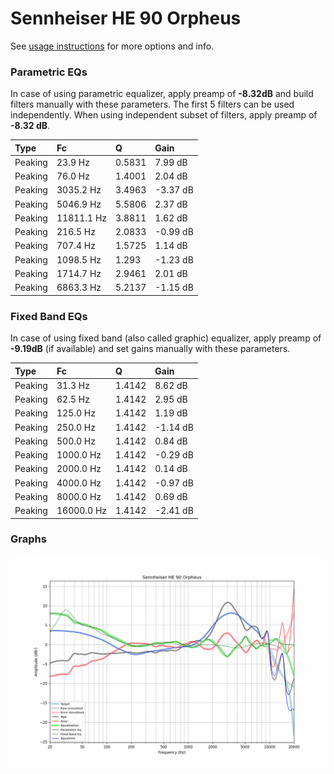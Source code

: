 # Sennheiser HE 90 Orpheus
See [usage instructions](https://github.com/jaakkopasanen/AutoEq#usage) for more options and info.

### Parametric EQs
In case of using parametric equalizer, apply preamp of **-8.32dB** and build filters manually
with these parameters. The first 5 filters can be used independently.
When using independent subset of filters, apply preamp of **-8.32 dB**.

| Type    | Fc         |      Q | Gain     |
|:--------|:-----------|:-------|:---------|
| Peaking | 23.9 Hz    | 0.5831 | 7.99 dB  |
| Peaking | 76.0 Hz    | 1.4001 | 2.04 dB  |
| Peaking | 3035.2 Hz  | 3.4963 | -3.37 dB |
| Peaking | 5046.9 Hz  | 5.5806 | 2.37 dB  |
| Peaking | 11811.1 Hz | 3.8811 | 1.62 dB  |
| Peaking | 216.5 Hz   | 2.0833 | -0.99 dB |
| Peaking | 707.4 Hz   | 1.5725 | 1.14 dB  |
| Peaking | 1098.5 Hz  | 1.293  | -1.23 dB |
| Peaking | 1714.7 Hz  | 2.9461 | 2.01 dB  |
| Peaking | 6863.3 Hz  | 5.2137 | -1.15 dB |

### Fixed Band EQs
In case of using fixed band (also called graphic) equalizer, apply preamp of **-9.19dB**
(if available) and set gains manually with these parameters.

| Type    | Fc         |      Q | Gain     |
|:--------|:-----------|:-------|:---------|
| Peaking | 31.3 Hz    | 1.4142 | 8.62 dB  |
| Peaking | 62.5 Hz    | 1.4142 | 2.95 dB  |
| Peaking | 125.0 Hz   | 1.4142 | 1.19 dB  |
| Peaking | 250.0 Hz   | 1.4142 | -1.14 dB |
| Peaking | 500.0 Hz   | 1.4142 | 0.84 dB  |
| Peaking | 1000.0 Hz  | 1.4142 | -0.29 dB |
| Peaking | 2000.0 Hz  | 1.4142 | 0.14 dB  |
| Peaking | 4000.0 Hz  | 1.4142 | -0.97 dB |
| Peaking | 8000.0 Hz  | 1.4142 | 0.69 dB  |
| Peaking | 16000.0 Hz | 1.4142 | -2.41 dB |

### Graphs
![](./Sennheiser%20HE%2090%20Orpheus.png)